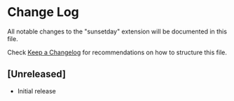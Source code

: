 # Change Log

All notable changes to the "sunsetday" extension will be documented in this file.

Check [Keep a Changelog](http://keepachangelog.com/) for recommendations on how to structure this file.

## [Unreleased]

- Initial release
